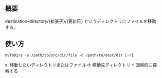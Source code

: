 ## 概要

destination-directory/{拡張子}/{更新日} というディレクトリにファイルを移動する。

## 使い方


    mvToDirs -s /path/to/src/dir/file -d /path/to/dest/dir [-r]

s: 移動したいディレクトリまたはファイル
d: 移動先ディレクトリ
r: 回帰的に探索する
